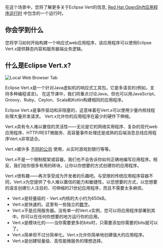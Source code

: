 在这个场景中，您将了解更多关于Eclipse Vert的信息, [Red Hat OpenShift应用程序运行时](https://developers.redhat.com/products/rhoar) 中包含的一个运行时。

## 你会学到什么

您将学习如何开始构建一个响应式web应用程序，该应用程序可以使用Eclipse Vert.x提供静态内容和服务器端业务逻辑。

## 什么是Eclipse Vert.x?

![Local Web Browser Tab](/openshift/assets/middleware/rhoar-getting-started-vertx/vertx-logo.png)

Eclipse Vert.x是一个针对Java虚拟机的响应式工具包，它是多语言的(例如，支持多种编程语言)。
在这节课中，我们将重点讨论Java，但也可以用JavaScript、Groovy、Ruby、Ceylon、Scala和Kotlin构建相同的应用程序。

Eclipse Vert.x是事件驱动和非阻塞的，这意味着在Vert.x可以使用少量内核线程处理大量并发请求。
Vert.x允许你的应用程序在最少的硬件下伸缩。

Vert.x具有令人难以置信的灵活性——无论是它的网络实用程序、复杂的现代web应用程序、HTTP/REST微服务、高容量事件处理还是成熟的后端消息总线应用程序Vert.x非常适合。

Vert.x被许多 [不同的公司](http://vertx.io/whos_using/) 使用，从实时游戏到银行等等。

Vert.x不是一个限制框架或容器，我们也不会告诉你如何正确地编写应用程序。相反，我们给你很多有用的砖块，让你以你想要的方式创建你的应用程序。

Vert.x很有趣——再次享受成为开发者的乐趣吧。与受限的传统应用程序容器不同，Vert.x为您提供了令人难以置信的能力和敏捷性，以您想要的方式，以您想要的语言创建引人注目的、可伸缩的21世纪应用程序，而且不需要太多麻烦。

* Vert.x是轻量级的 - Vert.x内核的大小约为650kB。
* Vert.x是快速的。这里有一些独立的[数字](https://www.techempower.com/benchmarks/#section=data-r8&amp;hw=i7&amp;test=plaintext)。
* Vert.x不是应用服务器。没有单一的Vert.x实例，您可以将应用程序部署到其中。你可以在任何你想要的地方运行你的应用。
* Vert.x是模块化的——当你需要更多的bits时，只需要添加你需要的bits就可以了。
* Vert.x简单但不过分简单化。Vert.x允许你简单地创建强大的应用程序。
* Vert.x是创建轻量级、高性能微服务的理想选择。